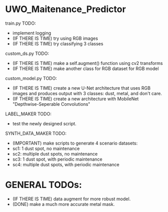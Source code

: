# UWO_Maitenance_Predictor

train.py TODO:

- implement logging
- (IF THERE IS TIME) try using RGB images
- (IF THERE IS TIME) try classifying 3 classes

custom_ds.py TODO:

- (IF THERE IS TIME) make a self.augment() function using cv2 transforms
- (IF THERE IS TIME) make another class for RGB dataset for RGB model

custom_model.py TODO:

- (IF THERE IS TIME) create a new U-Net architecture that uses RGB images and produces output with 3 classes: dust, metal, and don't care.
- (IF THERE IS TIME) create a new architecture with MobileNet "Depthwise-Seperable Convolutions"

LABEL_MAKER TODO:

- test the newly designed script.

SYNTH_DATA_MAKER TODO:

- (IMPORTANT) make scripts to generate 4 scenario datasets:
- sc1: 1 dust spot, no maintenance
- sc2: multiple dust spots, no maintenance
- sc3: 1 dust spot, with periodic maintenance
- sc4: multiple dust spots, with periodic maintenance

# GENERAL TODOs:

- (IF THERE IS TIME) data augment for more robust model.
- (DONE) make a much more accurate metal mask.
